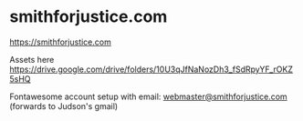 # smithforjustice.com

https://smithforjustice.com

Assets here
https://drive.google.com/drive/folders/10U3qJfNaNozDh3_fSdRpyYF_rOKZ5sHQ

Fontawesome account setup with email:
webmaster@smithforjustice.com (forwards to Judson's gmail)
